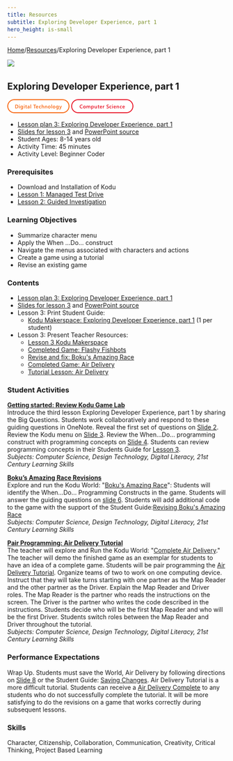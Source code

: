 ```yaml
---
title: Resources
subtitle: Exploring Developer Experience, part 1
hero_height: is-small
---
```


[Home](..)/[Resources](.)/Exploring Developer Experience, part 1

[![](https://www.kodugamelab.com/API/Thumbnail?world=J5PzbvQXhkSU1H33_zZ8JA==)](https://worlds.kodugamelab.com/world/J5PzbvQXhkSU1H33_zZ8JA==)

## Exploring Developer Experience, part 1
![Digital Technology](dt.png) ![Computer Science](cs.png)

* [Lesson plan 3: Exploring Developer Experience, part 1](3_Lesson_Kodu_Makerspace.pdf)
* [Slides for lesson 3](3_Slides_Kodu_Makerspace.pdf#page=1) and [PowerPoint source](Lesson_3_Teacher_Resources.zip>)
* Student Ages: 8-14 years old
* Activity Time: 45 minutes
* Activity Level: Beginner Coder

### Prerequisites 
* Download and Installation of Kodu
* [Lesson 1: Managed Test Drive](managed_test_drive)
* [Lesson 2: Guided Investigation](guided_investigation)

### Learning Objectives
* Summarize character menu
* Apply the When ...Do… construct
* Navigate the menus associated with characters and actions
* Create a game using a tutorial
* Revise an existing game

### Contents
* [Lesson plan 3: Exploring Developer Experience, part 1](3_Lesson_Kodu_Makerspace.pdf)
* [Slides for lesson 3](3_Slides_Kodu_Makerspace.pdf#page=1) and [PowerPoint source](Lesson_3_Teacher_Resources.zip>)
* Lesson 3: Print Student Guide:
  * [Kodu Makerspace: Exploring Developer Experience, part 1](Student_Guide_Kodu_Makerspace.pdf#page=9) (1 per student)
* Lesson 3: Present Teacher Resources:
  * [Lesson 3 Kodu Makerspace](3_Lesson_Kodu_Makerspace.pdf)
  * [Completed Game: Flashy Fishbots](http://worlds.kodugamelab.com/world/sQSa7QMWL06j_Z0r8xuKOA==)
  * [Revise and fix: Boku's Amazing Race](http://worlds.kodugamelab.com/world/3M1kkWjzb0ateucfWn9LcQ==)
  * [Completed Game: Air Delivery](http://worlds.kodugamelab.com/world/cNsGpAT6CU6OtEFDEyGbcQ==)
  * [Tutorial Lesson: Air Delivery](http://worlds.kodugamelab.com/world/yYHLLX5_SEerL6HIiQEPbQ==)

### Student Activities
[**Getting started: Review Kodu Game Lab**](3_Lesson_Kodu_Makerspace.pdf#page=2)<br>
Introduce the third lesson Exploring Developer Experience, part 1 by sharing the Big Questions. Students work collaboratively and respond to these guiding questions in OneNote. Reveal the first set of questions on [Slide 2](3_Slides_Kodu_Makerspace.pdf#page=2). Review the Kodu menu on [Slide 3](3_Slides_Kodu_Makerspace.pdf#page=3). Review the When…Do… programming construct with programming concepts on [Slide 4](3_Slides_Kodu_Makerspace.pdf#page=4). Students can review programming concepts in their Students Guide for [Lesson 3](Student_Guide_Kodu_Makerspace.pdf#page=10).<br>
*Subjects: Computer Science, Design Technology, Digital Literacy, 21st Century Learning Skills*

[**Boku’s Amazing Race Revisions**](3_Lesson_Kodu_Makerspace.pdf#page=3)<br>
Explore and run the Kodu World: "[Boku's Amazing Race](http://worlds.kodugamelab.com/world/3M1kkWjzb0ateucfWn9LcQ==)": Students will identify the When…Do… Programming Constructs in the game. Students will answer the guiding questions on [slide 6](3_Slides_Kodu_Makerspace.pdf#page=6). Students will add additional code to the game with the support of the Student Guide:[Revising Boku's Amazing Race](Student_Guide_Kodu_Makerspace.pdf#page=11)<br>
*Subjects: Computer Science, Design Technology, Digital Literacy, 21st Century Learning Skills*

[**Pair Programming: Air Delivery Tutorial**](3_Lesson_Kodu_Makerspace.pdf#page=5)<br>
The teacher will explore and Run the Kodu World: "[Complete Air Delivery](http://worlds.kodugamelab.com/world/yYHLLX5_SEerL6HIiQEPbQ==)." The teacher will demo the finished game as an exemplar for students to have an idea of a complete game. Students will be pair programming the [Air Delivery Tutorial](http://worlds.kodugamelab.com/world/yYHLLX5_SEerL6HIiQEPbQ==). Organize teams of two to work on one computing device. Instruct that they will take turns starting with one partner as the Map Reader and the other partner as the Driver. Explain the Map Reader and Driver roles. The Map Reader is the partner who reads the instructions on the screen. The Driver is the partner who writes the code described in the instructions. Students decide who will be the first Map Reader and who will be the first Driver. Students switch roles between the Map Reader and Driver throughout the tutorial.<br>
*Subjects: Computer Science, Design Technology, Digital Literacy, 21st Century Learning Skills*

### Performance Expectations
Wrap Up. Students must save the World, Air Delivery by following directions on [Slide 8](3_Slides_Kodu_Makerspace.pdf#page=8) or the Student Guide: [Saving Changes](Student_Guide_Kodu_Makerspace.pdf#page=6). Air Delivery Tutorial is a more difficult tutorial. Students can receive a [Air Delivery Complete](http://worlds.kodugamelab.com/world/cNsGpAT6CU6OtEFDEyGbcQ==) to any students who do not successfully complete the tutorial. It will be more satisfying to do the revisions on a game that works correctly during subsequent lessons.

### Skills
Character,
Citizenship,
Collaboration,
Communication,
Creativity,
Critical Thinking,
Project Based Learning

